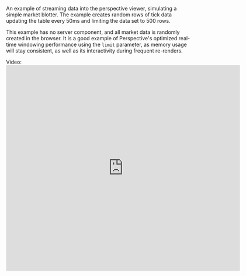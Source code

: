 An example of streaming data into the perspective viewer, simulating a simple market
blotter. The example creates random rows of tick data updating the table every 50ms
and limiting the data set to 500 rows.

This example has no server component, and all market data is randomly created in the
browser. It is a good example of Perspective's optimized real-time windowing
performance using the `limit` parameter, as memory usage will stay consistent, as well
as its interactivity during frequent re-renders.

Video: <iframe src="https://player.vimeo.com/video/941854043?h=a887dad658" width="640" height="564" frameborder="0" allow="autoplay; fullscreen" allowfullscreen></iframe>
